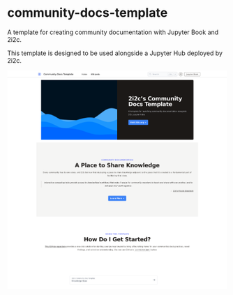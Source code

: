 # community-docs-template

A template for creating community documentation with Jupyter Book and 2i2c.

This template is designed to be used alongside a Jupyter Hub deployed by 2i2c. 

![](./media/screenshot.png)
